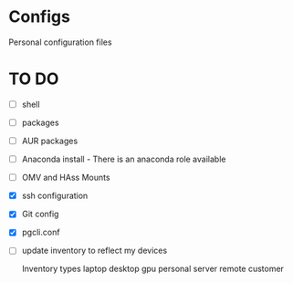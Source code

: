 Configs
=======

Personal configuration files

TO DO
=====

- [ ] shell
- [ ] packages
- [ ] AUR packages
- [ ] Anaconda install - There is an anaconda role available
- [ ] OMV and HAss Mounts
- [x] ssh configuration
- [x] Git config
- [x] pgcli.conf
- [ ] update inventory to reflect my devices

    Inventory types
    laptop
    desktop
    gpu
    personal
    server
    remote
    customer

